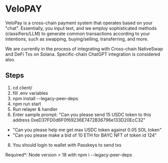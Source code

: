 # VeloPAY

VeloPay is a cross-chain payment system that operates based on your "chat". Essentially, you input text, and we employ sophisticated methods (classifiers/LLM) to generate common transactions according to your intentions, such as swapping, buying/selling, transferring, and more.

We are currently in the process of integrating with Cross-chain NativeSwap and DeFi Txs on Solana. Specific-chain ChatGPT integration is considered also.

## Steps

1. cd client/
2. fill .env variables
3. npm install --legacy-peer-deps
4. npm run start
5. Run relayer & handler
6. Enter sample prompt: "Can you please send 15 USDC token to this address 0xeD37FD0d6F0f69236E7472B36796e133D20EcC32"
-   "Can you please help me get max USDC token against 0.05 SOL token"
-   "Can you please make a bid of 10 ETH for BAYC NFT of token id 124"
8. You should login to wallet with Passkeys to send txs

Required*: Node version > 18 with npm i --legacy-peer-deps
